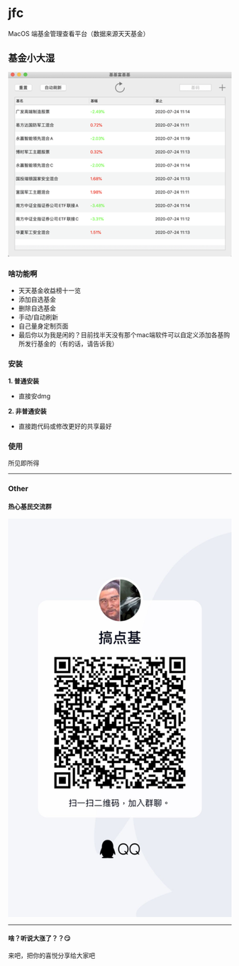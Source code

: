 # jfc
MacOS 端基金管理查看平台（数据来源天天基金）

## 基金小大湿

![基基](https://github.com/Hurdery/jfc/blob/master/resource/vc.png)

### 啥功能啊

* 天天基金收益榜十一览
* 添加自选基金
* 删除自选基金
* 手动/自动刷新
* 自己量身定制页面
* 最后你以为我是闲的？目前找半天没有那个mac端软件可以自定义添加各基购所发行基金的（有的话，请告诉我）

### 安装

**1. 普通安装**

* 直接安dmg

**2. 非普通安装**

* 直接跑代码或修改更好的共享最好

### 使用

所见即所得

---

### Other

#### 热心基民交流群

![基群](https://github.com/Hurdery/jfc/blob/master/resource/%E7%83%AD%E5%BF%83%E5%9F%BA%E6%B0%91.jpg)

--- 

#### 啥？听说大涨了？？😏

来吧，把你的喜悦分享给大家吧


